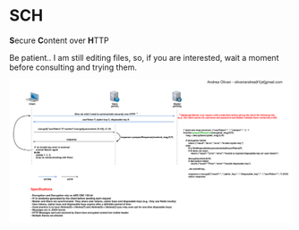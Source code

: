 # SCH
**S**ecure **C**ontent over **H**TTP

Be patient.. I am still editing files, so, if you are interested, wait a moment before consulting and trying them.

![alt tag](https://raw.githubusercontent.com/AndreaLVR/SCH/master/documentation/SCH_Diagram.png)
